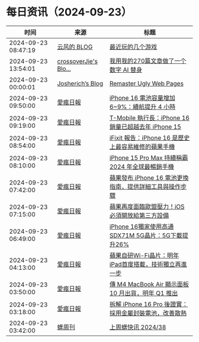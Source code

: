 ﻿# 每日资讯（2024-09-23）

|时间|来源|标题|
|---|---|---|
|2024-09-23 08:47:19|[云风的 BLOG](http://blog.codingnow.com/atom.xml)|[最近玩的几个游戏](https://blog.codingnow.com/2024/09/few_games.html)|
|2024-09-23 13:54:01|[crossoverJie's Blo...](https://crossoverjie.top/atom.xml)|[我用我的270篇文章做了一个数字 AI 替身](http://crossoverjie.top/2024/09/23/ob/Build-ower-AI-robot/)|
|2024-09-23 00:00:01|[Josherich’s Blog](https://www.josherich.me/feed.xml)|[Remaster Ugly Web Pages](https://josherich.me/short/remaster)|
|2024-09-23 09:50:00|[愛瘋日報](http://www.iphonetaiwan.org/feeds/posts/default)|[iPhone 16 電池容量增加 6~9%：續航提升 4 小時](https://www.iphonetaiwan.org/2024/09/iphone-16-battery-life-improvement.html)|
|2024-09-23 09:19:00|[愛瘋日報](http://www.iphonetaiwan.org/feeds/posts/default)|[T-Mobile 執行長：iPhone 16 銷量已超越去年 iPhone 15](https://www.iphonetaiwan.org/2024/09/iphone-16-tmobile-sales-surpass-iphone-15.html)|
|2024-09-23 08:54:00|[愛瘋日報](http://www.iphonetaiwan.org/feeds/posts/default)|[iFixit 報告：iPhone 16 是歷史上最容易維修的蘋果手機](https://www.iphonetaiwan.org/2024/09/iphone-16-easy-repair-ifixit-review.html)|
|2024-09-23 08:10:00|[愛瘋日報](http://www.iphonetaiwan.org/feeds/posts/default)|[iPhone 15 Pro Max 持續稱霸 2024 年全球最暢銷手機](https://www.iphonetaiwan.org/2024/09/iphone-15-pro-max-global-top-sales-2024.html)|
|2024-09-23 07:42:00|[愛瘋日報](http://www.iphonetaiwan.org/feeds/posts/default)|[蘋果發布 iPhone 16 電池更換指南，提供詳細工具與操作步驟](https://www.iphonetaiwan.org/2024/09/iphone-16-battery-replacement-guide.html)|
|2024-09-23 07:15:00|[愛瘋日報](http://www.iphonetaiwan.org/feeds/posts/default)|[蘋果再度面臨歐盟壓力！iOS 必須開放給第三方設備](https://www.iphonetaiwan.org/2024/09/apple-eu-warning-ios-interoperability.html)|
|2024-09-23 06:49:00|[愛瘋日報](http://www.iphonetaiwan.org/feeds/posts/default)|[iPhone 16獨家使用高通SDX71M 5G晶片：5G下載提升26%](https://www.iphonetaiwan.org/2024/09/iphone-16-5g-chip.html)|
|2024-09-23 04:13:00|[愛瘋日報](http://www.iphonetaiwan.org/feeds/posts/default)|[蘋果自研Wi-Fi晶片：明年iPad首度搭載，技術獨立再進一步](https://www.iphonetaiwan.org/2024/09/apple-self-developed-wifi-chip.html)|
|2024-09-23 03:50:00|[愛瘋日報](http://www.iphonetaiwan.org/feeds/posts/default)|[傳 M4 MacBook Air 顯示面板 10 月出貨，明年 Q1 推出](https://www.iphonetaiwan.org/2024/09/m4-macbook-air-launch.html)|
|2024-09-23 03:18:00|[愛瘋日報](http://www.iphonetaiwan.org/feeds/posts/default)|[拆解 iPhone 16 Pro 後證實：採用金屬封裝電池，改善散熱](https://www.iphonetaiwan.org/2024/09/iphone-16-pro-teardown.html)|
|2024-09-23 03:42:00|[蠎周刊](https://weekly.pychina.org/feeds/all.atom.xml)|[上周蠎快讯 2024/38](https://weekly.pychina.org/pyrecap/pyrw-2438.html)|
